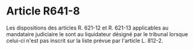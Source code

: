# Article R641-8

Les dispositions des articles R. 621-12 et R. 621-13 applicables au mandataire judiciaire le sont au liquidateur désigné par le tribunal lorsque celui-ci n'est pas inscrit sur la liste prévue par l'article L. 812-2.
